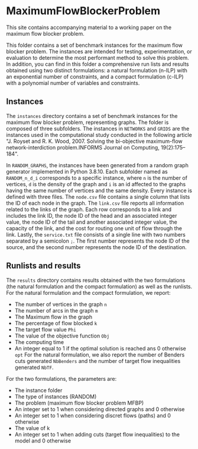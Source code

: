 # MaximumFlowBlockerProblem
This site contains accompanying material to a working paper on the maximum flow blocker problem. 

This folder contains a set of benchmark instances for the maximum flow blocker problem. The instances are intended for testing, experimentation, or evaluation to determine the most performant method to solve this problem. In addition, you can find in this folder a comprehensive run lists and results obtained using two distinct formulations: a natural formulation (n-ILP) with an exponential number of constraints, and a compact formulation (c-ILP) with a polynomial number of variables and constraints.


## Instances

The `instances` directory contains a set of benchmark instances for the maximum flow blocker problem, representing graphs.
The folder is composed of three subfolders. The instances in `NETWORKS` and `GRIDS` are the instances used in the computational study conducted in the following article "J. Royset and R. K. Wood, 2007. Solving the bi-objective maximum-flow network-interdiction problem.INFORMS Journal on Computing, 19(2):175–184".   

In `RANDOM_GRAPHS`, the instances have been generated from a random graph generator implemented in Python 3.8.10. Each subfolder named as `RANDOM_n_d_i` corresponds to a specific instance, where `n` is the number of vertices, `d` is the density of the graph and `i` is an id affected to the graphs having the same number of vertices and the same density. Every instance is defined with three files.
The `node.csv` file contains a single column that lists the ID of each node in the graph. The `link.csv` file reports all information related to the links of the graph. Each row corresponds to a link and includes the link ID, the node ID of the head and an associated integer value, the node ID of the tail and another associated integer value, the capacity of the link, and the cost for routing one unit of flow through the link. Lastly, the `service.txt` file consists of a single line with two numbers separated by a semicolon `;`. The first number represents the node ID of the source, and the second number represents the node ID of the destination.


## Runlists and results

The `results` directory contains results obtained with the two formulations (the natural formulation and the compact formulation) as well as the runlists. 
For the natural formulation and the compact formulation, we report:
- The number of vertices in the graph `n`
- The number of arcs in the graph `m`
- The Maximum flow in the graph 
- The percentage of flow blocked `k`
- The target flow value `Phi`
- The value of the objective function `Obj`
- The computing time
- An integer equal to 1 if the optimal solution is reached ans 0 otherwise `opt`
For the natural formulation, we also report the number of Benders cuts generated `NbBenders` and the number of target flow inequalities generated `NbTF`.

For the two formulations, the parameters are:
- The instance folder
- The type of instances (RANDOM)
- The problem (maximum flow blocker problem MFBP)
- An integer set to 1 when considering directed graphs and 0 otherwise
- An integer set to 1 when considering discret flows (paths) and 0 otherwise
- The value of k
- An integer set to 1 when adding cuts (target flow inequalities) to the model and 0 otherwise












